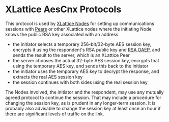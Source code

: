 <h1 class="libTop">XLattice AesCnx Protocols</h1>

This protocol is used by
[XLattice Nodes](https://jddixon.github.io/xlattice/node.html)
for setting up communications
sessions with
[Peers](https://jddixon.github.io/xlattice/peer.html)
or other
XLattice nodes
where the initiating Node knows the public RSA key associated with an
address.

* the initiator selects a temporary 256-bit/32-byte AES session key,
  encrypts it using the respondent's RSA public key and
  [RSA OAEP](https://en.wikipedia.org/wiki/Optimal_asymmetric_encryption_padding),
  and sends the result to the server, which is an XLattice Peer
* the server chooses the actual 32-byte AES session key, encrypts that using
  the temporary AES key, and sends this back to the initiator
* the initiator uses the temporary AES key to decrypt the response, and
  extracts the real AES session key
* the session continues with both sides using the real session key

The Nodes involved, the initiator and the respondent, may use any mutually
agreed protocol to continue the session.  That may include a procedure
for changing the session key, as is prudent in any longer-term session.
It is probably also advisable to change the session key at least once an hour
if there are significant levels of traffic on the link.

